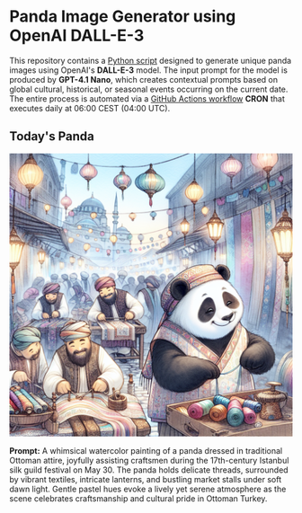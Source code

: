 # Panda Image Generator using OpenAI DALL-E-3

This repository contains a [Python script](src/daily_panda_image/generators/image_generator.py) designed to generate unique panda images using OpenAI's **DALL-E-3** model. The input prompt for the model is produced by **GPT-4.1 Nano**, which creates contextual prompts based on global cultural, historical, or seasonal events occurring on the current date. The entire process is automated via a [GitHub Actions workflow](.github/workflows/image_publisher.yml) **CRON** that executes daily at 06:00 CEST (04:00 UTC).


## Today's Panda
![screenshot](images/panda_current.png)

**Prompt:** A whimsical watercolor painting of a panda dressed in traditional Ottoman attire, joyfully assisting craftsmen during the 17th-century Istanbul silk guild festival on May 30. The panda holds delicate threads, surrounded by vibrant textiles, intricate lanterns, and bustling market stalls under soft dawn light. Gentle pastel hues evoke a lively yet serene atmosphere as the scene celebrates craftsmanship and cultural pride in Ottoman Turkey.
